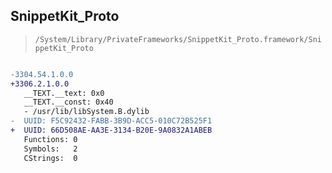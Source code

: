 ## SnippetKit_Proto

> `/System/Library/PrivateFrameworks/SnippetKit_Proto.framework/SnippetKit_Proto`

```diff

-3304.54.1.0.0
+3306.2.1.0.0
   __TEXT.__text: 0x0
   __TEXT.__const: 0x40
   - /usr/lib/libSystem.B.dylib
-  UUID: F5C92432-FABB-3B9D-ACC5-010C72B525F1
+  UUID: 66D508AE-AA3E-3134-B20E-9A0832A1ABEB
   Functions: 0
   Symbols:   2
   CStrings:  0

```

